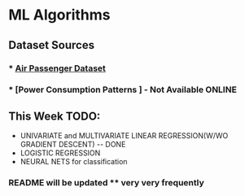 #  ML Algorithms 


## Dataset Sources
### * [Air Passenger Dataset](http://www-eio.upc.edu/~pau/cms/rdata/doc/datasets/AirPassengers.html)
### * [Power Consumption Patterns ] - Not Available ONLINE


## This Week TODO:
* UNIVARIATE and MULTIVARIATE LINEAR REGRESSION(W/WO GRADIENT DESCENT) -- DONE
* LOGISTIC REGRESSION
* NEURAL NETS for classification

### README will be updated ** very very frequently



